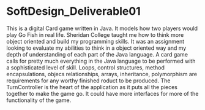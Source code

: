 # SoftDesign_Deliverable01

This is a digital Card game written in Java. It models how two players would play Go Fish in real life. Sheridan College taught me how to think more object oriented and build my programming skills. It was an assignment looking to evaluate my abilities to think in a object oriented way and my depth of understanding of each part of the Java language. A card game calls for pretty much everything in the Java language to be performed with a sophisticated level of skill. Loops, control structures, method encapsulations, objecs relationships, arrays, inheritance, polymorphism are requirements for any worthy finished roduct to be produced. The TurnController is the heart of the application as it puts all the pieces together to make the game go. It could have more interfaces for more of the functionality of the game. 
